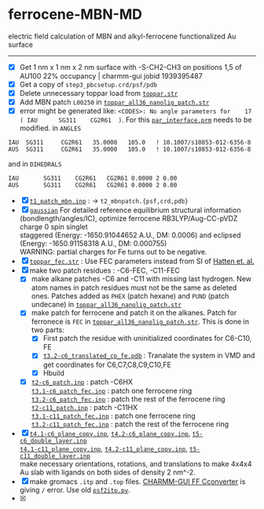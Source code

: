 # ferrocene-MBN-MD
electric field calculation of MBN and alkyl-ferrocene functionalized Au surface

----  
  - [X] Get 1 nm x 1 nm x 2 nm surface with -S-CH2-CH3 on positions 1,5 of AU100 22% occupancy | charmm-gui jobid 1939395487
  - [X] Get a copy of `step3_pbcsetup.crd/psf/pdb`  
  - [X] Delete unnecessary toppar load from [`toppar.str`](/setup/toppar.str)  
  - [X] Add MBN patch `L00250` in [`toppar_all36_nanolig_patch.str`](/setup/toppar/toppar_all36_nanolig_patch.str)  
  - [X] error might be generated like: `<CODES>: No angle parameters for    17 ( IAU      SG311    CG2R61  )`. For this [`par_interface.prm`](/setup/toppar/par_interface.prm) needs to be modified. in `ANGLES`  
```
IAU  SG311     CG2R61   35.0000   105.0   ! 10.1007/s10853-012-6356-8
AUS  SG311     CG2R61   35.0000   105.0   ! 10.1007/s10853-012-6356-8
```  
and in `DIHEDRALS`  
```
IAU       SG311    CG2R61   CG2R61 0.0000 2 0.00
AUS       SG311    CG2R61   CG2R61 0.0000 2 0.00
```
  - [X] [`t1_patch_mbn.inp`](/setup/t1_patch_mbn.inp) : -> `t2_mbnpatch.{psf,crd,pdb}`  
  - [X] [`gaussian`](/setup/gaussian) For detailed reference equilibrium structural information (bondlength/angles/IC), optimize ferrocene RB3LYP/Aug-CC-pVDZ charge 0 spin singlet  
    staggered (Energy: -1650.91044652 A.U., DM: 0.0006) and eclipsed (Energy: -1650.91158318 A.U., DM: 0.000755)  
    WARNING: partial charges for Fe turns out to be negative.  
  - [X] [`toppar_fec.str`](/setup/toppar/toppar_fec.str) : Use FEC parameters instead from SI of [Hatten et. al.](https://chemistry-europe.onlinelibrary.wiley.com/doi/abs/10.1002/chem.200700358)
  - [X] make two patch residues : -C6-FEC, -C11-FEC
    - [X] make alkane patches -C6 and -C11 with missing last hydrogen. New atom names in patch residues must not be the same as deleted ones. Patches added as `PHEX` (patch hexane) and `PUND` (patch undecane) in [`toppar_all36_nanolig_patch.str`](/setup/toppar/toppar_all36_nanolig_patch.str)    
    - [X] make patch for ferrocene and patch it on the alkanes. Patch for ferronece is `FEC` in [`toppar_all36_nanolig_patch.str`](/setup/toppar/toppar_all36_nanolig_patch.str). This is done in two parts:  
      - [X] First patch the residue with uninitialized coordinates for C6-C10, FE  
      - [X] [`t3.2-c6_translated_cp_fe.pdb`](/setup/t3.2-c6_translated_cp_fe.pdb) : Tranalate the system in VMD and get coordinates for C6,C7,C8,C9,C10,FE  
      - [X] Hbuild  
    - [X] [`t2-c6_patch.inp`](/setup/t2-c6_patch.inp) : patch -C6HX  
          [`t3.1-c6_patch_fec.inp`](/setup/t3.1-c6_patch_fec.inp) : patch one ferrocene ring  
          [`t3.2-c6_patch_fec.inp`](/setup/t3.2-c6_patch_fec.inp) : patch the rest of the ferrocene ring  
          [`t2-c11_patch.inp`](/setup/t2-c11_patch.inp) : patch -C11HX   
          [`t3.1-c11_patch_fec.inp`](/setup/t3.1-c6_patch_fec.inp) : patch one ferrocene ring  
          [`t3.2-c11_patch_fec.inp`](/setup/t3.2-c6_patch_fec.inp) : patch the rest of the ferrocene ring  

  - [X] [`t4.1-c6_plane_copy.inp`](/setup/t4.1-c6_plane_copy.inp), [`t4.2-c6_plane_copy.inp`](/setup/t4.2-c6_plane_copy.inp), [`t5-c6_double_layer.inp`](/setup/t5-c6_double_layer.inp)  
        [`t4.1-c11_plane_copy.inp`](/setup/t4.1-c11_plane_copy.inp), [`t4.2-c11_plane_copy.inp`](/setup/t4.2-c11_plane_copy.inp), [`t5-c11_double_layer.inp`](/setup/t5-c11_double_layer.inp)  
        make necessary orientations, rotations, and translations to make 4x4x4 Au slab with ligands on both sides of density 2 nm^-2.  
  - [X] make gromacs `.itp` and `.top` files. [CHARMM-GUI FF Cconverter](https://charmm-gui.org/?doc=input/converter.ffconverter) is giving `/` error. Use old [`psf2itp.py`](/setup/tools/psf2itp.py).
  - [X]


